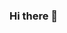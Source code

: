 ### Hi there 👋

<!--
**yuheyangjeremy/yuheyangjeremy** is a ✨ _special_ ✨ repository because its `README.md` (this file) appears on your GitHub profile.

Here are some ideas to get you started:

- 🔭 I’m currently working on CSCI3251
- 🌱 I’m currently learning how to use GitHib
- 👯 I’m looking to collaborate on ...
- 🤔 I’m looking for help with ...
- 💬 Ask me about ...
- 📫 How to reach me: 1155141480@link.cuhk.edu.hk
- 😄 Pronouns: ...
- ⚡ Fun fact: ...
-->
